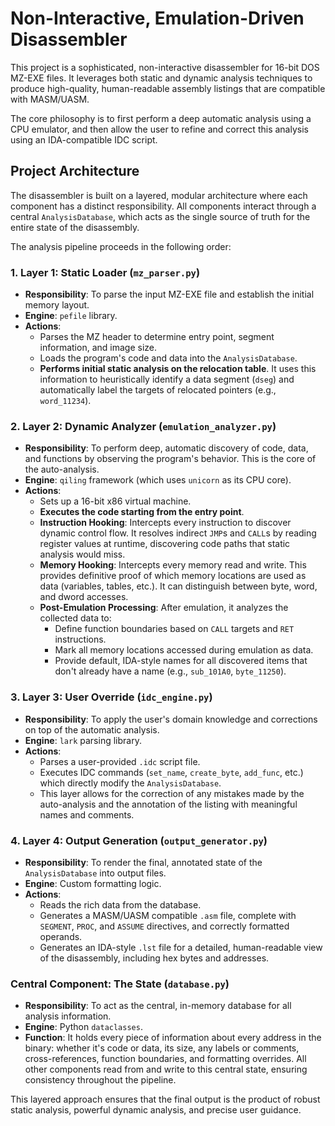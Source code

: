 # Non-Interactive, Emulation-Driven Disassembler

This project is a sophisticated, non-interactive disassembler for 16-bit DOS MZ-EXE files. It leverages both static and dynamic analysis techniques to produce high-quality, human-readable assembly listings that are compatible with MASM/UASM.

The core philosophy is to first perform a deep automatic analysis using a CPU emulator, and then allow the user to refine and correct this analysis using an IDA-compatible IDC script.

## Project Architecture

The disassembler is built on a layered, modular architecture where each component has a distinct responsibility. All components interact through a central `AnalysisDatabase`, which acts as the single source of truth for the entire state of the disassembly.

The analysis pipeline proceeds in the following order:

### 1. Layer 1: Static Loader (`mz_parser.py`)
- **Responsibility**: To parse the input MZ-EXE file and establish the initial memory layout.
- **Engine**: `pefile` library.
- **Actions**:
    - Parses the MZ header to determine entry point, segment information, and image size.
    - Loads the program's code and data into the `AnalysisDatabase`.
    - **Performs initial static analysis on the relocation table**. It uses this information to heuristically identify a data segment (`dseg`) and automatically label the targets of relocated pointers (e.g., `word_11234`).

### 2. Layer 2: Dynamic Analyzer (`emulation_analyzer.py`)
- **Responsibility**: To perform deep, automatic discovery of code, data, and functions by observing the program's behavior. This is the core of the auto-analysis.
- **Engine**: `qiling` framework (which uses `unicorn` as its CPU core).
- **Actions**:
    - Sets up a 16-bit x86 virtual machine.
    - **Executes the code starting from the entry point**.
    - **Instruction Hooking**: Intercepts every instruction to discover dynamic control flow. It resolves indirect `JMP`s and `CALL`s by reading register values at runtime, discovering code paths that static analysis would miss.
    - **Memory Hooking**: Intercepts every memory read and write. This provides definitive proof of which memory locations are used as data (variables, tables, etc.). It can distinguish between byte, word, and dword accesses.
    - **Post-Emulation Processing**: After emulation, it analyzes the collected data to:
        - Define function boundaries based on `CALL` targets and `RET` instructions.
        - Mark all memory locations accessed during emulation as data.
        - Provide default, IDA-style names for all discovered items that don't already have a name (e.g., `sub_101A0`, `byte_11250`).

### 3. Layer 3: User Override (`idc_engine.py`)
- **Responsibility**: To apply the user's domain knowledge and corrections on top of the automatic analysis.
- **Engine**: `lark` parsing library.
- **Actions**:
    - Parses a user-provided `.idc` script file.
    - Executes IDC commands (`set_name`, `create_byte`, `add_func`, etc.) which directly modify the `AnalysisDatabase`.
    - This layer allows for the correction of any mistakes made by the auto-analysis and the annotation of the listing with meaningful names and comments.

### 4. Layer 4: Output Generation (`output_generator.py`)
- **Responsibility**: To render the final, annotated state of the `AnalysisDatabase` into output files.
- **Engine**: Custom formatting logic.
- **Actions**:
    - Reads the rich data from the database.
    - Generates a MASM/UASM compatible `.asm` file, complete with `SEGMENT`, `PROC`, and `ASSUME` directives, and correctly formatted operands.
    - Generates an IDA-style `.lst` file for a detailed, human-readable view of the disassembly, including hex bytes and addresses.

### Central Component: The State (`database.py`)
- **Responsibility**: To act as the central, in-memory database for all analysis information.
- **Engine**: Python `dataclasses`.
- **Function**: It holds every piece of information about every address in the binary: whether it's code or data, its size, any labels or comments, cross-references, function boundaries, and formatting overrides. All other components read from and write to this central state, ensuring consistency throughout the pipeline.

This layered approach ensures that the final output is the product of robust static analysis, powerful dynamic analysis, and precise user guidance.

